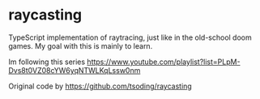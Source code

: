 # raycasting

TypeScript implementation of raytracing, just like in the old-school doom games. My goal with this is mainly to learn.

Im following this series https://www.youtube.com/playlist?list=PLpM-Dvs8t0VZ08cYW6yqNTWLKqLssw0nm

Original code by https://github.com/tsoding/raycasting